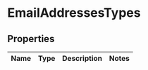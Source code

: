 

# EmailAddressesTypes



## Properties

| Name | Type | Description | Notes |
|------------ | ------------- | ------------- | -------------|



